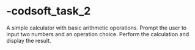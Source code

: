 # -codsoft_task_2
A simple calculator with basic arithmetic operations. Prompt the user to input two numbers and an operation choice.  Perform the calculation and display the result.
